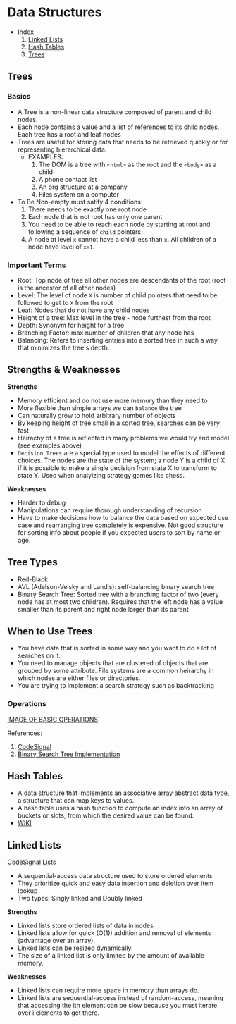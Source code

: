 # Data Structures

* Index
   1. [Linked Lists](#linked-lists)
   2. [Hash Tables](#hash-tables)
   3. [Trees](#trees)
   

## Trees

### Basics
* A Tree is a non-linear data structure composed of parent and child nodes. 
* Each node contains a value and a list of references to its child nodes. Each tree has a root and leaf nodes
* Trees are useful for storing data that needs to be retrieved quickly or for representing hierarchical data. 
    * EXAMPLES: 
        1. The DOM is a tree with `<html>` as the root and the `<body>` as a child
        2. A phone contact list
        3. An org structure at a company
        4. Files system on a computer
* To Be Non-empty must satify 4 conditions:  
    1. There needs to be exactly one root node
    2. Each node that is not root has only one parent
    3. You need to be able to reach each node by starting at root and following a sequence of `child` pointers
    4. A node at level `x` cannot have a child less than `x`. All children of a node have level of `x+1`.    

### Important Terms
* Root: Top node of tree all other nodes are descendants of the root (root is the ancestor of all other nodes)
* Level: The level of node `X` is number of child pointers that need to be followed to get to `X` from the root
* Leaf: Nodes that do not have any child nodes
* Height of a tree: Max level in the tree - node furthest from the root
* Depth: Synonym for height for a tree
* Branching Factor: max number of children that any node has
* Balancing: Refers to inserting entries into a sorted tree in such a way that minimizes the tree's depth. 

## Strengths & Weaknesses
__Strengths__
* Memory efficient and do not use more memory than they need to
* More flexible than simple arrays we can `balance` the tree
* Can naturally grow to hold arbitrary number of objects
* By keeping height of tree small in a sorted tree, searches can be very fast
* Heirachy of a tree is reflected in many problems we would try and model (see examples above)
* `Decision Trees` are a special type used to model the effects of different choices. The nodes are the state of the system; a node Y is a child of X if it is possible to make a single decision from state X to transform to state Y.  Used when analyizing strategy games like chess. 
  
__Weaknesses__
* Harder to debug
* Manipulations can require thorough understanding of recursion
* Have to make decisions how to balance the data based on expected use case and rearranging tree completely is expensive. Not good structure for sorting info about people if you expected users to sort by name or age. 

## Tree Types
* Red-Black 
* AVL (Adelson-Velsky and Landis): self-balancing binary search tree
* Binary Search Tree: Sorted tree with a branching factor of two (every node has at most two children). Requires that the left node has a value smaller than its parent and right node larger than its parent  

## When to Use Trees
* You have data that is sorted in some way and you want to do a lot of searches on it. 
* You need to manage objects that are clustered of objects that are grouped by some attribute. File systems are a common heirarchy in which nodes are either files or directories. 
* You are trying to implement a search strategy such as backtracking

### Operations
[IMAGE OF BASIC OPERATIONS](http://res.cloudinary.com/thefinleycode/image/fetch/http://res.cloudinary.com/thefinleycode/image/upload/v1536156970/Screen_Shot_2018-09-04_at_7.29.04_AM_d9zogw.png)

References: 
1. [CodeSignal](https://app.codesignal.com/interview-practice/topics/trees-basic/tutorial)
2. [Binary Search Tree Implementation](https://www.geeksforgeeks.org/implementation-binary-search-tree-javascript/)



## Hash Tables
* A data structure that implements an associative array abstract data type, a structure that can map keys to values. 
* A hash table uses a hash function to compute an index into an array of buckets or slots, from which the desired value can be found.
* [WIKI](https://en.wikipedia.org/wiki/Hash_table)

## Linked Lists
[CodeSignal Lists](https://app.codesignal.com/interview-practice/topics/linked-lists/tutorial)
* A sequential-access data structure used to store ordered elements
* They prioritize quick and easy data insertion and deletion over item lookup
* Two types: Singly linked and Doubly linked

**Strengths**
* Linked lists store ordered lists of data in nodes.
* Linked lists allow for quick (O(1)) addition and removal of elements (advantage over an array).
* Linked lists can be resized dynamically.
* The size of a linked list is only limited by the amount of available memory.

**Weaknesses**
* Linked lists can require more space in memory than arrays do.
* Linked lists are sequential-access instead of random-access, meaning that accessing the ith element can be slow because you must iterate over i elements to get there.